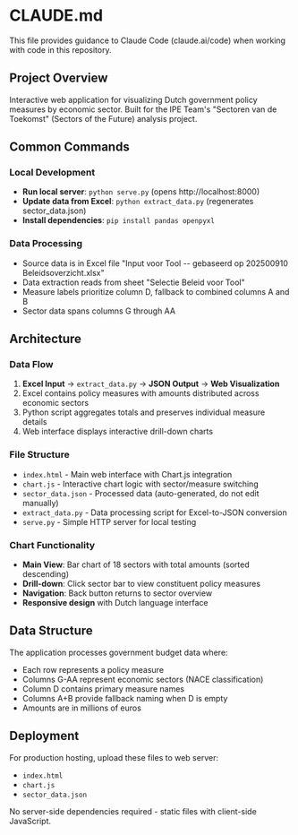 # CLAUDE.md

This file provides guidance to Claude Code (claude.ai/code) when working with code in this repository.

## Project Overview

Interactive web application for visualizing Dutch government policy measures by economic sector. Built for the IPE Team's "Sectoren van de Toekomst" (Sectors of the Future) analysis project.

## Common Commands

### Local Development
- **Run local server**: `python serve.py` (opens http://localhost:8000)
- **Update data from Excel**: `python extract_data.py` (regenerates sector_data.json)
- **Install dependencies**: `pip install pandas openpyxl`

### Data Processing
- Source data is in Excel file "Input voor Tool -- gebaseerd op 202500910 Beleidsoverzicht.xlsx"
- Data extraction reads from sheet "Selectie Beleid voor Tool"
- Measure labels prioritize column D, fallback to combined columns A and B
- Sector data spans columns G through AA

## Architecture

### Data Flow
1. **Excel Input** → `extract_data.py` → **JSON Output** → **Web Visualization**
2. Excel contains policy measures with amounts distributed across economic sectors
3. Python script aggregates totals and preserves individual measure details
4. Web interface displays interactive drill-down charts

### File Structure
- `index.html` - Main web interface with Chart.js integration
- `chart.js` - Interactive chart logic with sector/measure switching
- `sector_data.json` - Processed data (auto-generated, do not edit manually)
- `extract_data.py` - Data processing script for Excel-to-JSON conversion
- `serve.py` - Simple HTTP server for local testing

### Chart Functionality
- **Main View**: Bar chart of 18 sectors with total amounts (sorted descending)
- **Drill-down**: Click sector bar to view constituent policy measures
- **Navigation**: Back button returns to sector overview
- **Responsive design** with Dutch language interface

## Data Structure

The application processes government budget data where:
- Each row represents a policy measure
- Columns G-AA represent economic sectors (NACE classification)
- Column D contains primary measure names
- Columns A+B provide fallback naming when D is empty
- Amounts are in millions of euros

## Deployment

For production hosting, upload these files to web server:
- `index.html`
- `chart.js`
- `sector_data.json`

No server-side dependencies required - static files with client-side JavaScript.